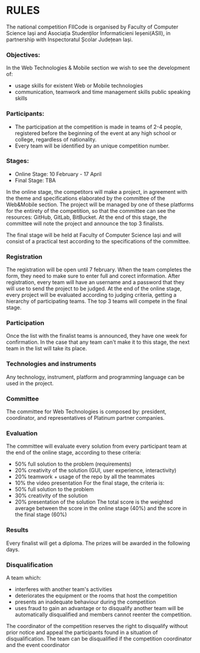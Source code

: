 # RULES

The national competition FIICode is organised by Faculty of Computer Science Iași and Asociația Studenților Informaticieni Ieșeni(ASII), in partnership with Inspectoratul
Școlar Județean Iași.

### Objectives:

In the Web Technologies & Mobile section we wish to see the development of:

- usage skills for existent Web or Mobile technologies
- communication, teamwork and time management skills public speaking skills

### Participants:

- The participation at the competition is made in teams of 2-4 people, registered before the beginning of the event at any high school or college, regardless of
  nationality.
- Every team will be identified by an unique competition number.

### Stages:

- Online Stage: 10 February - 17 April
- Final Stage: TBA

In the online stage, the competitors will make a project, in agreement with the theme and specifications elaborated by the committee of the Web&Mobile section. The project will be managed by one of these platforms for the entirety of the competition, so that the committee can see the resources: GitHub, GitLab, BitBucket. At the end of this stage, the committee will note the project and announce the top 3 finalists.

The final stage will be held at Faculty of Computer Science Iași and will consist of a practical test according to the specifications of the committee.

### Registration

The registration will be open until 7 february. When the team completes the form, they need to make sure to enter full and corect information. After registration,
every team will have an username and a password that they will use to send the project to be judged.
At the end of the online stage, every project will be evaluated according to judging criteria, getting a hierarchy of participating teams. The top 3 teams will
compete in the final stage.

### Participation

Once the list with the finalist teams is announced, they have one week for confirmation. In the case that any team can't make it to this stage, the next team in
the list will take its place.

### Technologies and instruments

Any technology, instrument, platform and programming language can be used in the project.

### Committee

The committee for Web Technologies is composed by: president, coordinator, and representatives of Platinum partner companies.

### Evaluation

The committee will evaluate every solution from every participant team at the end of the online stage, according to these criteria:

- 50% full solution to the problem (requirements)
- 20% creativity of the solution (GUI, user experience, interactivity)
- 20% teamwork + usage of the repo by all the teammates
- 10% the video presentation
  For the final stage, the criteria is:
- 50% full solution to the problem
- 30% creativity of the solution
- 20% presentation of the solution
  The total score is the weighted average between the score in the online stage (40%) and the score in the final stage (60%)

### Results

Every finalist will get a diploma. The prizes will be awarded in the following days.

### Disqualification

A team which:

- interferes with another team's activities
- deteriorates the equipment or the rooms that host the competition
- presents an inadequate behaviour during the competition
- uses fraud to gain an advantage or to disqualify another team
  will be automatically disqualified and members cannot reenter the competition.

The coordinator of the competition reserves the right to disqualify without prior notice and appeal the participants found in a situation of disqualification.
The team can be disqualified if the competition coordinator and the event coordinator
